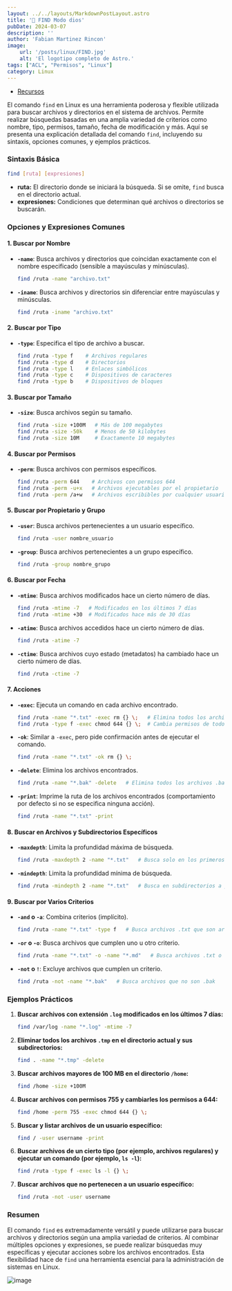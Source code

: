 ```yaml
---
layout: ../../layouts/MarkdownPostLayout.astro
title: '🔎 FIND Modo dios'
pubDate: 2024-03-07
description: ''
author: 'Fabian Martinez Rincon'
image:
    url: '/posts/linux/FIND.jpg'
    alt: 'El logotipo completo de Astro.'
tags: ["ACL", "Permisos", "Linux"]
category: Linux
---
```



- [Recursos](https://www.hostinger.es/tutoriales/como-usar-comando-find-locate-en-linux/)


El comando `find` en Linux es una herramienta poderosa y flexible utilizada para buscar archivos y directorios en el sistema de archivos. Permite realizar búsquedas basadas en una amplia variedad de criterios como nombre, tipo, permisos, tamaño, fecha de modificación y más. Aquí se presenta una explicación detallada del comando `find`, incluyendo su sintaxis, opciones comunes, y ejemplos prácticos.

### Sintaxis Básica

```sh
find [ruta] [expresiones]
```

- **ruta:** El directorio donde se iniciará la búsqueda. Si se omite, `find` busca en el directorio actual.
- **expresiones:** Condiciones que determinan qué archivos o directorios se buscarán.

### Opciones y Expresiones Comunes

#### 1. Buscar por Nombre

- **`-name`**: Busca archivos y directorios que coincidan exactamente con el nombre especificado (sensible a mayúsculas y minúsculas).

  ```sh
  find /ruta -name "archivo.txt"
  ```

- **`-iname`**: Busca archivos y directorios sin diferenciar entre mayúsculas y minúsculas.

  ```sh
  find /ruta -iname "archivo.txt"
  ```

#### 2. Buscar por Tipo

- **`-type`**: Especifica el tipo de archivo a buscar.

  ```sh
  find /ruta -type f    # Archivos regulares
  find /ruta -type d    # Directorios
  find /ruta -type l    # Enlaces simbólicos
  find /ruta -type c    # Dispositivos de caracteres
  find /ruta -type b    # Dispositivos de bloques
  ```

#### 3. Buscar por Tamaño

- **`-size`**: Busca archivos según su tamaño.

  ```sh
  find /ruta -size +100M   # Más de 100 megabytes
  find /ruta -size -50k    # Menos de 50 kilobytes
  find /ruta -size 10M     # Exactamente 10 megabytes
  ```

#### 4. Buscar por Permisos

- **`-perm`**: Busca archivos con permisos específicos.

  ```sh
  find /ruta -perm 644    # Archivos con permisos 644
  find /ruta -perm -u+x   # Archivos ejecutables por el propietario
  find /ruta -perm /a+w   # Archivos escribibles por cualquier usuario
  ```

#### 5. Buscar por Propietario y Grupo

- **`-user`**: Busca archivos pertenecientes a un usuario específico.

  ```sh
  find /ruta -user nombre_usuario
  ```

- **`-group`**: Busca archivos pertenecientes a un grupo específico.

  ```sh
  find /ruta -group nombre_grupo
  ```

#### 6. Buscar por Fecha

- **`-mtime`**: Busca archivos modificados hace un cierto número de días.

  ```sh
  find /ruta -mtime -7   # Modificados en los últimos 7 días
  find /ruta -mtime +30  # Modificados hace más de 30 días
  ```

- **`-atime`**: Busca archivos accedidos hace un cierto número de días.

  ```sh
  find /ruta -atime -7
  ```

- **`-ctime`**: Busca archivos cuyo estado (metadatos) ha cambiado hace un cierto número de días.

  ```sh
  find /ruta -ctime -7
  ```

#### 7. Acciones

- **`-exec`**: Ejecuta un comando en cada archivo encontrado.

  ```sh
  find /ruta -name "*.txt" -exec rm {} \;   # Elimina todos los archivos .txt encontrados
  find /ruta -type f -exec chmod 644 {} \;  # Cambia permisos de todos los archivos a 644
  ```

- **`-ok`**: Similar a `-exec`, pero pide confirmación antes de ejecutar el comando.

  ```sh
  find /ruta -name "*.txt" -ok rm {} \;
  ```

- **`-delete`**: Elimina los archivos encontrados.

  ```sh
  find /ruta -name "*.bak" -delete   # Elimina todos los archivos .bak encontrados
  ```

- **`-print`**: Imprime la ruta de los archivos encontrados (comportamiento por defecto si no se especifica ninguna acción).

  ```sh
  find /ruta -name "*.txt" -print
  ```

#### 8. Buscar en Archivos y Subdirectorios Específicos

- **`-maxdepth`**: Limita la profundidad máxima de búsqueda.

  ```sh
  find /ruta -maxdepth 2 -name "*.txt"   # Busca solo en los primeros dos niveles de subdirectorios
  ```

- **`-mindepth`**: Limita la profundidad mínima de búsqueda.

  ```sh
  find /ruta -mindepth 2 -name "*.txt"   # Busca en subdirectorios a partir del segundo nivel
  ```

#### 9. Buscar por Varios Criterios

- **`-and` o `-a`**: Combina criterios (implícito).

  ```sh
  find /ruta -name "*.txt" -type f   # Busca archivos .txt que son archivos regulares
  ```

- **`-or` o `-o`**: Busca archivos que cumplen uno u otro criterio.

  ```sh
  find /ruta -name "*.txt" -o -name "*.md"   # Busca archivos .txt o .md
  ```

- **`-not` o `!`**: Excluye archivos que cumplen un criterio.

  ```sh
  find /ruta -not -name "*.bak"   # Busca archivos que no son .bak
  ```

### Ejemplos Prácticos

1. **Buscar archivos con extensión `.log` modificados en los últimos 7 días:**

   ```sh
   find /var/log -name "*.log" -mtime -7
   ```

2. **Eliminar todos los archivos `.tmp` en el directorio actual y sus subdirectorios:**

   ```sh
   find . -name "*.tmp" -delete
   ```

3. **Buscar archivos mayores de 100 MB en el directorio `/home`:**

   ```sh
   find /home -size +100M
   ```

4. **Buscar archivos con permisos 755 y cambiarles los permisos a 644:**

   ```sh
   find /home -perm 755 -exec chmod 644 {} \;
   ```

5. **Buscar y listar archivos de un usuario específico:**

   ```sh
   find / -user username -print
   ```

6. **Buscar archivos de un cierto tipo (por ejemplo, archivos regulares) y ejecutar un comando (por ejemplo, `ls -l`):**

   ```sh
   find /ruta -type f -exec ls -l {} \;
   ```

7. **Buscar archivos que no pertenecen a un usuario específico:**

   ```sh
   find /ruta -not -user username
   ```

### Resumen

El comando `find` es extremadamente versátil y puede utilizarse para buscar archivos y directorios según una amplia variedad de criterios. Al combinar múltiples opciones y expresiones, se puede realizar búsquedas muy específicas y ejecutar acciones sobre los archivos encontrados. Esta flexibilidad hace de `find` una herramienta esencial para la administración de sistemas en Linux.

![image](https://github.com/user-attachments/assets/c5310f2d-faa0-4373-a376-79787bb757b8)
